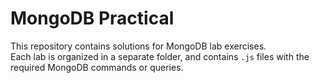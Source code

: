 # MongoDB Practical

This repository contains solutions for MongoDB lab exercises.  
Each lab is organized in a separate folder, and contains `.js` files with the required MongoDB commands or queries.
